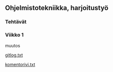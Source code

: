 ## Ohjelmistotekniikka, harjoitustyö

### Tehtävät

### Viikko 1
muutos

[gitlog.txt](https://github.com/zmejka/ot-harjoitustyo/blob/master/laskarit/viikko1/gitlog.txt)

[komentorivi.txt](https://github.com/zmejka/ot-harjoitustyo/blob/master/laskarit/viikko1/komentorivi.txt)
